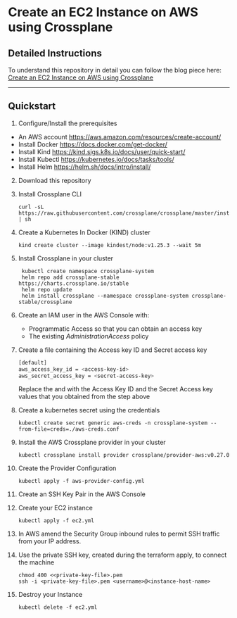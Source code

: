 # Create an EC2 Instance on AWS using Crossplane

## Detailed Instructions 

To understand this repository in detail you can follow the blog piece here: [Create an EC2 Instance on AWS using Crossplane]()

---
## Quickstart 

1. Configure/Install the prerequisites 
- An AWS account https://aws.amazon.com/resources/create-account/
- Install Docker https://docs.docker.com/get-docker/
- Install Kind https://kind.sigs.k8s.io/docs/user/quick-start/
- Install Kubectl https://kubernetes.io/docs/tasks/tools/
- Install Helm https://helm.sh/docs/intro/install/

2. Download this repository

3. Install Crossplane CLI 
    ```
    curl -sL https://raw.githubusercontent.com/crossplane/crossplane/master/install.sh | sh
    ```

4. Create a Kubernetes In Docker (KIND) cluster
    ```
    kind create cluster --image kindest/node:v1.25.3 --wait 5m
    ```

5. Install Crossplane in your cluster
   ```
    kubectl create namespace crossplane-system
    helm repo add crossplane-stable https://charts.crossplane.io/stable
    helm repo update
    helm install crossplane --namespace crossplane-system crossplane-stable/crossplane
   ```

6. Create an IAM user in the AWS Console with: 
   - Programmatic Access so that you can obtain an access key 
   - The existing _AdministrationAccess_ policy 

7. Create a file containing the Access key ID and Secret access key
    ```bash
    [default]
    aws_access_key_id = <access-key-id>
    aws_secret_access_key = <secret-access-key>
    ```
    Replace the _<access-key-id>_ and _<secret-access-key>_ with the Access Key ID and the Secret Access key values that you obtained from the step above

8. Create a kubernetes secret using the credentials
    ```
    kubectl create secret generic aws-creds -n crossplane-system --from-file=creds=./aws-creds.conf
    ```

9. Install the AWS Crossplane provider in your cluster
   ```
   kubectl crossplane install provider crossplane/provider-aws:v0.27.0
   ```

10. Create the Provider Configuration
    ```
    kubectl apply -f aws-provider-config.yml
    ```

11. Create an SSH Key Pair in the AWS Console

12. Create your EC2 instance
    ```
    kubectl apply -f ec2.yml
    ```

13. In AWS amend the Security Group inbound rules to permit SSH traffic from your IP address. 
   
14. Use the private SSH key, created during the terraform apply, to connect the machine 
    ```
    chmod 400 <<private-key-file>.pem
    ssh -i <private-key-file>.pem <username>@<instance-host-name>
    ```
    
15. Destroy your Instance
    ```
    kubectl delete -f ec2.yml
    ```
